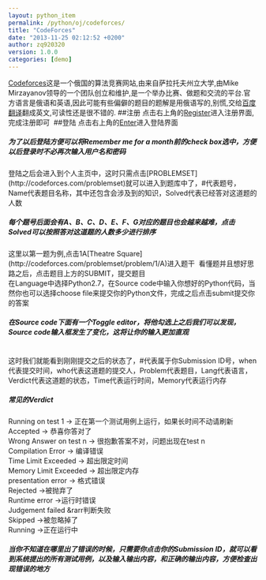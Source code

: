 ```yaml
---
layout: python_item
permalink: /python/oj/codeforces/
title: "CodeForces"
date: "2013-11-25 02:12:52 +0200"
author: zq920320
version: 1.0.0
categories: [demo]
---
```


[Codeforces](http://codeforces.com/)这是一个俄国的算法竞赛网站,由来自萨拉托夫州立大学,由Mike Mirzayanov领导的一个团队创立和维护,是一个举办比赛、做题和交流的平台.官方语言是俄语和英语,因此可能有些偏僻的题目的题解是用俄语写的,别慌,交给[百度翻译](http://fanyi.baidu.com/)翻成英文,可读性还是很不错的.
##注册
点击右上角的[Register](http://codeforces.com/register/)进入注册界面,完成注册即可
<img src="{{ site.url }}/img/cf/cfregister.jpg"  alt="">
##登陆
点击右上角的[Enter](http://codeforces.com/enter/)进入登陆界面
<img src="{{ site.url }}/img/cf/cfenter.jpg"  alt="">
<div class="note info">
  <p>
        <h5>为了以后登陆方便可以将Remember me for a month前的check box选中，方便以后登录时不必再次输入用户名和密码</h5>
  </p>
</div>
登陆之后会进入到个人主页中，这时只需点击[PROBLEMSET](http://codeforces.com/problemset)就可以进入到题库中了，#代表题号，Name代表题目名称，其中还包含会涉及到的知识，Solved代表已经答对这道题的人数
<img src="{{ site.url }}/img/cf/cfpro1.jpg"  alt="">
<img src="{{ site.url }}/img/cf/cfpro2.jpg"  alt="">
<div class="note info">
  <p>
        <h5>每个题号后面会有A、B、C、D、E、F、G对应的题目也会越来越难，点击Solved可以按照答对这道题的人数多少进行排序</h5>
  </p>
</div>
这里以第一题为例,点击1A[Theatre Square](http://codeforces.com/problemset/problem/1/A)进入题干
<img src="{{ site.url }}/img/cf/cfproblem1.jpg"  alt="">
看懂题并且想好思路之后，点击题目上方的SUBMIT，提交题目
<img src="{{ site.url }}/img/cf/cfsubmit.jpg"  alt=""><br>
在Language中选择Python2.7，在Source code中输入你想好的Python代码，当然你也可以选择choose file来提交你的Python文件，完成之后点击submit提交你的答案
<img src="{{ site.url }}/img/cf/cfsubmit1.jpg"  alt="">
<div class="note info">
  <p>
        <h5>在Source code下面有一个Toggle editor，将他勾选上之后我们可以发现，Source code输入框发生了变化，这将让你的输入更加直观</h5>
        <img src="{{ site.url }}/img/cf/cftogger.jpg"  alt="">
  </p>
</div>
这时我们就能看到刚刚提交之后的状态了，#代表属于你Submission ID号，when代表提交时间，who代表这道题的提交人，Problem代表题目，Lang代表语言，Verdict代表这道题的状态，Time代表运行时间，Memory代表运行内存
<img src="{{ site.url }}/img/cf/cfstatus1.jpg"  alt="">
<img src="{{ site.url }}/img/cf/cfstatus2.jpg"  alt="">
<div class="note info">
  <p>
        <h5>常见的Verdict</h5>
        Running on test 1 &rarr; 正在第一个测试用例上运行，如果长时间不动请刷新<br>
        Accepted &rarr; 恭喜你答对了<br>
        Wrong Answer on test n &rarr; 很抱歉答案不对，问题出现在test n<br>
        Compilation Error &rarr; 编译错误<br>
        Time Limit Exceeded &rarr; 超出限定时间<br>
        Memory Limit Exceeded &rarr; 超出限定内存<br>
        presentation error &rarr; 格式错误<br>
        Rejected &rarr;被抛弃了<br>
        Runtime error &rarr;运行时错误<br>
        Judgement failed &rarr判断失败<br>
        Skipped &rarr;被忽略掉了<br>
        Running &rarr;正在运行中<br>
  </p>
</div>
<div class="note info">
  <p>
        <h5>当你不知道在哪里出了错误的时候，只需要你点击你的Submission ID，就可以看到系统提出的所有测试用例，以及输入输出内容，和正确的输出内容，方便检查出现错误的地方</h5>
       
  </p>
</div>
